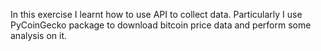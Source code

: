 In this exercise I learnt how to use API to collect data. Particularly I use PyCoinGecko package to download bitcoin price data and perform some analysis on it. 
